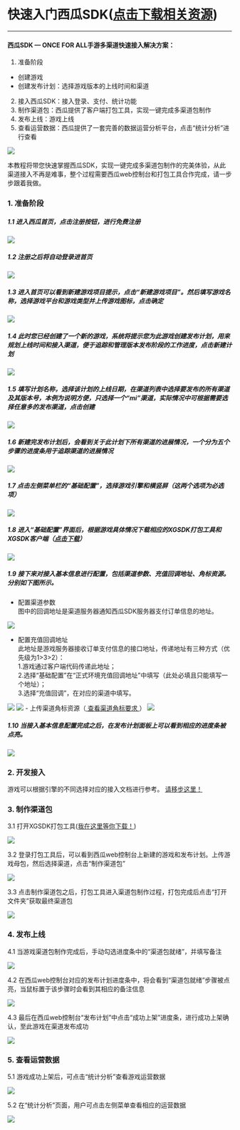 # 快速入门西瓜SDK(<a href = "/download.html" target="_blank">点击下载相关资源</a>)
---
#### 西瓜SDK — ONCE FOR ALL手游多渠道快速接入解决方案：
 1. 准备阶段
  - 创建游戏
  - 创建发布计划：选择游戏版本的上线时间和渠道
 2. 接入西瓜SDK：接入登录、支付、统计功能
 3. 制作渠道包：西瓜提供了客户端打包工具，实现一键完成多渠道包制作
 4. 发布上线：游戏上线
 5. 查看运营数据：西瓜提供了一套完善的数据运营分析平台，点击“统计分析”进行查看

<img src="image/kuaisu.png"/>

本教程将带您快速掌握西瓜SDK，实现一键完成多渠道包制作的完美体验，从此渠道接入不再是难事，整个过程需要西瓜web控制台和打包工具合作完成，请一步步跟着我做。

### 1. 准备阶段

##### 1.1 进入西瓜首页，点击注册按钮，进行免费注册

<img src="image/1.png"/>

##### 1.2 注册之后将自动登录进首页

<img src="image/2.png"/>

##### 1.3 进入首页可以看到新建游戏项目提示，点击“新建游戏项目”。然后填写游戏名称，选择游戏平台和游戏类型并上传游戏图标，点击确定

<img src="image/3.png"/>

##### 1.4 此时您已经创建了一个新的游戏，系统将提示您为此游戏创建发布计划，用来规划上线时间和接入渠道，便于追踪和管理版本发布阶段的工作进度，点击新建计划

<img src="image/4.png"/>

##### 1.5 填写计划名称，选择该计划的上线日期，在渠道列表中选择要发布的所有渠道及其版本号，本例为说明方便，只选择一个“mi”渠道，实际情况中可根据需要选择任意多的发布渠道，点击创建

<img src="image/5.png"/>

##### 1.6 新建完发布计划后，会看到关于此计划下所有渠道的进展情况，一个分为五个步骤的进度条用于追踪渠道的进展情况

<img src="image/6.png"/>

##### 1.7 点击左侧菜单栏的“基础配置”，选择游戏引擎和横竖屏（这两个选项为必选项）

<img src="image/7.png"/>

##### 1.8 进入“基础配置”界面后，根据游戏具体情况下载相应的XGSDK打包工具和XGSDK客户端（<a href = "/download.html" target="_blank">点击下载</a>）

<img src="image/lalala.png"/>

##### 1.9 接下来对接入基本信息进行配置，包括渠道参数、充值回调地址、角标资源。分别如下图所示。
- 配置渠道参数  
图中的回调地址是渠道服务器通知西瓜SDK服务器支付订单信息的地址。
<img src="image/9.png"/>

- 配置充值回调地址  
此地址是游戏服务器接收订单支付信息的接口地址，传递地址有三种方式（优先级为1>3>2）：  
1.游戏通过客户端代码传递此地址；  
2.选择“基础配置”在“正式环境充值回调地址”中填写（此处必填且只能填写一个地址）；  
3.选择“充值回调”，在对应的渠道中填写。

<img src="image/oops.png"/>

<img src="image/10.png"/>
- 上传渠道角标资源（<a href="../section4/icon.html#jiaobiao" target="_blank" > 查看渠道角标要求 </a>  ）

<img src="image/lalala1.png"/>

##### 1.10 当接入基本信息配置完成之后，在发布计划面板上可以看到相应的进度条被点亮。

<img src="image/13.png"/>

### 2. 开发接入

游戏可以根据引擎的不同选择对应的接入文档进行参考。
<a href="../section2/README.md" target="_blank">请移步这里！</a>

### 3. 制作渠道包

3.1 打开XGSDK打包工具(<a href = "/download.html" target="_blank">我在这里等你下载！</a>)

<img src="image/12.png"/>

 3.2 登录打包工具后，可以看到西瓜web控制台上新建的游戏和发布计划。上传游戏母包，然后选择渠道，点击“制作渠道包”

<img src="image/17.png"/>

3.3 点击制作渠道包之后，打包工具进入渠道包制作过程，打包完成后点击“打开文件夹”获取最终渠道包

<img src="img/packing_start.png"/>

### 4. 发布上线

4.1 当游戏渠道包制作完成后，手动勾选进度条中的“渠道包就绪”，并填写备注

<img src="image/15.png"/>

4.2 在西瓜web控制台对应的发布计划进度条中，将会看到“渠道包就绪”步骤被点亮，当鼠标置于该步骤时会看到其相应的备注信息

<img src="image/52.png"/>

4.3 最后在西瓜web控制台“发布计划”中点击“成功上架”进度条，进行成功上架确认，至此游戏在渠道发布成功

<img src="image/fabu.png"/>

### 5. 查看运营数据

5.1 游戏成功上架后，可点击“统计分析”查看游戏运营数据

<img src="image/50.png"/>

5.2 在“统计分析”页面，用户可点击左侧菜单查看相应的运营数据

<img src="image/51.png"/>

